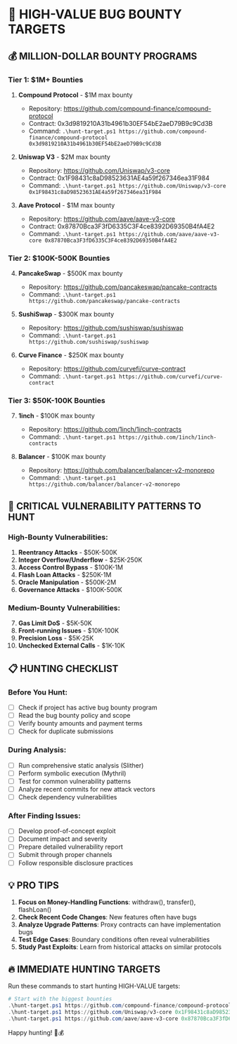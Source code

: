 # 🎯 HIGH-VALUE BUG BOUNTY TARGETS

## 💰 MILLION-DOLLAR BOUNTY PROGRAMS

### **Tier 1: $1M+ Bounties**
1. **Compound Protocol** - $1M max bounty
   - Repository: https://github.com/compound-finance/compound-protocol
   - Contract: 0x3d9819210A31b4961b30EF54bE2aeD79B9c9Cd3B
   - Command: `.\hunt-target.ps1 https://github.com/compound-finance/compound-protocol 0x3d9819210A31b4961b30EF54bE2aeD79B9c9Cd3B`

2. **Uniswap V3** - $2M max bounty  
   - Repository: https://github.com/Uniswap/v3-core
   - Contract: 0x1F98431c8aD98523631AE4a59f267346ea31F984
   - Command: `.\hunt-target.ps1 https://github.com/Uniswap/v3-core 0x1F98431c8aD98523631AE4a59f267346ea31F984`

3. **Aave Protocol** - $1M max bounty
   - Repository: https://github.com/aave/aave-v3-core  
   - Contract: 0x87870Bca3F3fD6335C3F4ce8392D69350B4fA4E2
   - Command: `.\hunt-target.ps1 https://github.com/aave/aave-v3-core 0x87870Bca3F3fD6335C3F4ce8392D69350B4fA4E2`

### **Tier 2: $100K-500K Bounties**
4. **PancakeSwap** - $500K max bounty
   - Repository: https://github.com/pancakeswap/pancake-contracts
   - Command: `.\hunt-target.ps1 https://github.com/pancakeswap/pancake-contracts`

5. **SushiSwap** - $300K max bounty
   - Repository: https://github.com/sushiswap/sushiswap
   - Command: `.\hunt-target.ps1 https://github.com/sushiswap/sushiswap`

6. **Curve Finance** - $250K max bounty
   - Repository: https://github.com/curvefi/curve-contract
   - Command: `.\hunt-target.ps1 https://github.com/curvefi/curve-contract`

### **Tier 3: $50K-100K Bounties**  
7. **1inch** - $100K max bounty
   - Repository: https://github.com/1inch/1inch-contracts
   - Command: `.\hunt-target.ps1 https://github.com/1inch/1inch-contracts`

8. **Balancer** - $100K max bounty
   - Repository: https://github.com/balancer/balancer-v2-monorepo
   - Command: `.\hunt-target.ps1 https://github.com/balancer/balancer-v2-monorepo`

## 🚨 CRITICAL VULNERABILITY PATTERNS TO HUNT

### **High-Bounty Vulnerabilities:**
1. **Reentrancy Attacks** - $50K-500K
2. **Integer Overflow/Underflow** - $25K-250K  
3. **Access Control Bypass** - $100K-1M
4. **Flash Loan Attacks** - $250K-1M
5. **Oracle Manipulation** - $500K-2M
6. **Governance Attacks** - $100K-500K

### **Medium-Bounty Vulnerabilities:**
7. **Gas Limit DoS** - $5K-50K
8. **Front-running Issues** - $10K-100K
9. **Precision Loss** - $5K-25K
10. **Unchecked External Calls** - $1K-10K

## 📋 HUNTING CHECKLIST

### **Before You Hunt:**
- [ ] Check if project has active bug bounty program
- [ ] Read the bug bounty policy and scope
- [ ] Verify bounty amounts and payment terms
- [ ] Check for duplicate submissions

### **During Analysis:**
- [ ] Run comprehensive static analysis (Slither)
- [ ] Perform symbolic execution (Mythril)  
- [ ] Test for common vulnerability patterns
- [ ] Analyze recent commits for new attack vectors
- [ ] Check dependency vulnerabilities

### **After Finding Issues:**
- [ ] Develop proof-of-concept exploit
- [ ] Document impact and severity
- [ ] Prepare detailed vulnerability report
- [ ] Submit through proper channels
- [ ] Follow responsible disclosure practices

## 💡 PRO TIPS

1. **Focus on Money-Handling Functions**: withdraw(), transfer(), flashLoan()
2. **Check Recent Code Changes**: New features often have bugs
3. **Analyze Upgrade Patterns**: Proxy contracts can have implementation bugs
4. **Test Edge Cases**: Boundary conditions often reveal vulnerabilities
5. **Study Past Exploits**: Learn from historical attacks on similar protocols

## 🔥 IMMEDIATE HUNTING TARGETS

Run these commands to start hunting HIGH-VALUE targets:

```powershell
# Start with the biggest bounties
.\hunt-target.ps1 https://github.com/compound-finance/compound-protocol 0x3d9819210A31b4961b30EF54bE2aeD79B9c9Cd3B
.\hunt-target.ps1 https://github.com/Uniswap/v3-core 0x1F98431c8aD98523631AE4a59f267346ea31F984  
.\hunt-target.ps1 https://github.com/aave/aave-v3-core 0x87870Bca3F3fD6335C3F4ce8392D69350B4fA4E2
```

Happy hunting! 🎯💰
